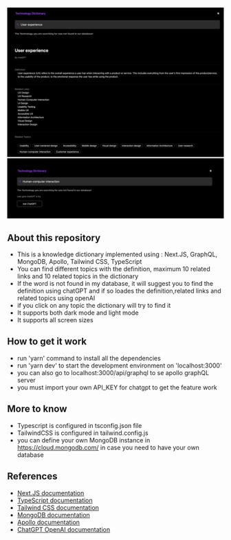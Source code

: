 ![Dictionary](public/screenshot.png)
![ask chatgpt](public/Screenshot2.png)

## About this repository

- This is a knowledge dictionary implemented using : Next.JS, GraphQL, MongoDB, Apollo, Tailwind CSS, TypeScript
- You can find different topics with the definition, maximum 10 related links and 10 related topics in the dictionary
- If the word is not found in my database, it will suggest you to find the definition using chatGPT and if so loades the definition,related links and related topics using openAI
- if you click on any topic the dictionary will try to find it
- It supports both dark mode and light mode
- It supports all screen sizes

## How to get it work

- run 'yarn' command to install all the dependencies
- run 'yarn dev' to start the development environment on 'localhost:3000'
- you can also go to localhost:3000/api/graphql to se apollo graphQL server
- you must import your own API_KEY for chatgpt to get the feature work

## More to know

- Typescript is configured in tsconfig.json file
- TailwindCSS is configured in tailwind.config.js
- you can define your own MongoDB instance in https://cloud.mongodb.com/ in case you need to have your own database

## References

- <a href='https://nextjs.org/docs' target='_blank'> Next.JS documentation </a>
- <a href='https://nextjs.org/docs' target='_blank'> TypeScript documentation </a>
- <a href='https://tailwindcss.com/'>Tailwind CSS documentation</a>
- <a href='https://www.mongodb.com/'>MongoDB documentation</a>
- <a href='https://www.apollographql.com/docs/'>Apollo documentation</a>
- <a href='https://platform.openai.com/docs/guides/gpt'>ChatGPT OpenAI documentation</a>
